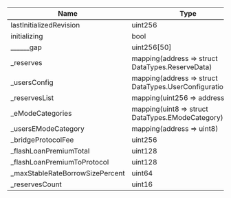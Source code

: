 | Name                            | Type                                                      | Slot | Offset | Bytes | Contract                                 |
|---------------------------------|-----------------------------------------------------------|------|--------|-------|------------------------------------------|
| lastInitializedRevision         | uint256                                                   | 0    | 0      | 32    | src/downloads/mainnet/POOL_IMPL.sol:Pool |
| initializing                    | bool                                                      | 1    | 0      | 1     | src/downloads/mainnet/POOL_IMPL.sol:Pool |
| ______gap                       | uint256[50]                                               | 2    | 0      | 1600  | src/downloads/mainnet/POOL_IMPL.sol:Pool |
| _reserves                       | mapping(address => struct DataTypes.ReserveData)          | 52   | 0      | 32    | src/downloads/mainnet/POOL_IMPL.sol:Pool |
| _usersConfig                    | mapping(address => struct DataTypes.UserConfigurationMap) | 53   | 0      | 32    | src/downloads/mainnet/POOL_IMPL.sol:Pool |
| _reservesList                   | mapping(uint256 => address)                               | 54   | 0      | 32    | src/downloads/mainnet/POOL_IMPL.sol:Pool |
| _eModeCategories                | mapping(uint8 => struct DataTypes.EModeCategory)          | 55   | 0      | 32    | src/downloads/mainnet/POOL_IMPL.sol:Pool |
| _usersEModeCategory             | mapping(address => uint8)                                 | 56   | 0      | 32    | src/downloads/mainnet/POOL_IMPL.sol:Pool |
| _bridgeProtocolFee              | uint256                                                   | 57   | 0      | 32    | src/downloads/mainnet/POOL_IMPL.sol:Pool |
| _flashLoanPremiumTotal          | uint128                                                   | 58   | 0      | 16    | src/downloads/mainnet/POOL_IMPL.sol:Pool |
| _flashLoanPremiumToProtocol     | uint128                                                   | 58   | 16     | 16    | src/downloads/mainnet/POOL_IMPL.sol:Pool |
| _maxStableRateBorrowSizePercent | uint64                                                    | 59   | 0      | 8     | src/downloads/mainnet/POOL_IMPL.sol:Pool |
| _reservesCount                  | uint16                                                    | 59   | 8      | 2     | src/downloads/mainnet/POOL_IMPL.sol:Pool |
